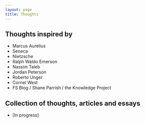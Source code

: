 ```yaml
---
layout: page
title: Thoughts
---
```


## Thoughts inspired by

* Marcus Aurelius
* Seneca
* Nietzsche
* Ralph Waldo Emerson
* Nassim Taleb
* Jordan Peterson
* Roberto Unger
* Cornel West
* FS Blog / Shane Parrish / the Knowledge Project


## Collection of thoughts, articles and essays

* [In progress]
